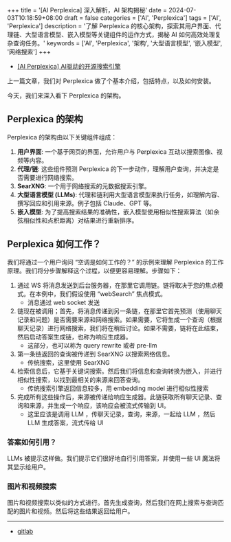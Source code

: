 +++
title = '[AI Perplexica] 深入解析，AI 架构揭秘'
date = 2024-07-03T10:18:59+08:00
draft = false
categories = ['AI', 'Perplexica']
tags = ['AI', 'Perplexica']
description = '了解 Perplexica 的核心架构，探索其用户界面、代理链、大型语言模型、嵌入模型等关键组件的运作方式，揭秘 AI 如何高效处理复杂查询任务。'
keywords = ['AI', 'Perplexica', '架构', '大型语言模型', '嵌入模型', '网络搜索']
+++

- [[AI Perplexica] AI驱动的开源搜索引擎](https://ai-blog.aihub2022.top/zh/post/ai-perplexica-intro/)

上一篇文章，我们对 Perplexica 做了个基本介绍，包括特点，以及如何安装。

今天，我们来深入看下 Perplexica 的架构。

## Perplexica 的架构

Perplexica 的架构由以下关键组件组成：

1. **用户界面**: 一个基于网页的界面，允许用户与 Perplexica 互动以搜索图像、视频等内容。
2. **代理/链**: 这些组件预测 Perplexica 的下一步动作，理解用户查询，并决定是否需要进行网络搜索。
3. **SearXNG**: 一个用于网络搜索的元数据搜索引擎。
4. **大型语言模型 (LLMs)**: 代理和链利用大型语言模型来执行任务，如理解内容、撰写回应和引用来源。例子包括 Claude、GPT 等。
5. **嵌入模型**: 为了提高搜索结果的准确性，嵌入模型使用相似性搜索算法（如余弦相似性和点积距离）对结果进行重新排序。

## Perplexica 如何工作？

我们将通过一个用户询问 “空调是如何工作的？” 的示例来理解 Perplexica 的工作原理。我们将分步骤解释这个过程，以便更容易理解。步骤如下：

1. 通过 WS 将消息发送到后台服务器，在那里它调用链。链将取决于您的焦点模式。在本例中，我们假设使用 “webSearch” 焦点模式。
    - 消息通过 web socket 发送
2. 链现在被调用；首先，将消息传递到另一条链，在那里它首先预测（使用聊天记录和问题）是否需要来源和网络搜索。如果需要，它将生成一个查询（根据聊天记录）进行网络搜索，我们将在稍后讨论。如果不需要，链将在此结束，然后启动答案生成链，也称为响应生成器。
    - 这部分，也可以称为 query rewrite 或者 pre-llm
3. 第一条链返回的查询被传递到 SearXNG 以搜索网络信息。
    - 传统搜索，这里使用 SearXNG
4. 检索信息后，它基于关键词搜索。然后我们将信息和查询转换为嵌入，并进行相似性搜索，以找到最相关的来源来回答查询。
    - 传统搜索引擎返回信息较多，用 embedding model 进行相似性搜索
5. 完成所有这些操作后，来源被传递给响应生成器。此链获取所有聊天记录、查询和来源，并生成一个响应，该响应会被流式传输到 UI。
    - 这里应该是调用 LLM ，传聊天记录，查询，来源，一起给 LLM ，然后 LLM 生成答案，流式传给 UI

### 答案如何引用？

LLMs 被提示这样做。我们提示它们很好地自行引用答案，并使用一些 UI 魔法将其显示给用户。

### 图片和视频搜索

图片和视频搜索以类似的方式进行。首先生成查询，然后我们在网上搜索与查询匹配的图片和视频。然后将这些结果返回给用户。

---

- [gitlab](https://github.com/ItzCrazyKns/Perplexica)
<!-- - [AI 博客 - 从零开始学AI](...) -->
<!-- - [AI Blog - Learn AI from scratch](...) -->
<!-- - [公众号 - 从零开始学AI](...) -->
<!-- - [CSDN - 从零开始学AI](...) -->
<!-- - [掘金 - 从零开始学AI](...) -->
<!-- - [知乎 - 从零开始学AI](...) -->
<!-- - [阿里云 - 从零开始学AI](...) -->
<!-- - [腾讯云 - 从零开始学AI](...) -->
